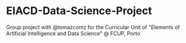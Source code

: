 # EIACD-Data-Science-Project
Group project with @tomazcomz for the Curricular Unit of "Elements of Artificial Intelligence and Data Science" @ FCUP, Porto
